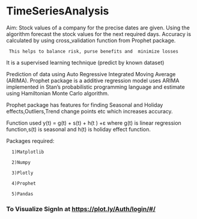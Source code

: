 # TimeSeriesAnalysis

Aim:
      Stock values of a company for the precise dates are given.
      Using the algorithm forecast the stock values for the next required days.
      Accuracy is calculated by using cross_validation function from Prophet package.
      
     This helps to balance risk, purse benefits and  minimize losses

It is a supervised learning technique (predict by known dataset) 

Prediction of data using Auto Regressive Integrated Moving Average (ARIMA). Prophet package is a additive regression model uses ARIMA  implemented in Stan’s probabilistic programming language and estimate using Hamiltonian Monte Carlo algorithm. 

Prophet package has features for finding Seasonal and Holiday effects,Outliers,Trend change points etc which increases accuracy. 

Function used y(t) = g(t) + s(t) + h(t ) +ε  where g(t) is linear regression function,s(t) is seasonal and h(t) is holiday effect function.

Packages required:

      1)Matplotlib
      
      2)Numpy
      
      3)Plotly
      
      4)Prophet
      
      5)Pandas

### To Visualize SignIn at https://plot.ly/Auth/login/#/
